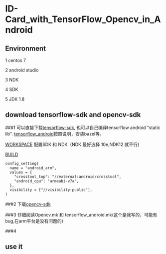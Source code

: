 ID-Card_with_TensorFlow_Opencv_in_Android
==============================

## Environment
1 centos 7

2 android studio

3 NDK 

4 SDK

5 JDK 1.8


## download tensorflow-sdk and opencv-sdk
###1 可以直接下载[tensorflow-sdk](), 也可以自己编译tensorflow android "static lib".
[tensorflow_android]()按照说明，安装bazel等。

[WORKSPACE](https://github.com/tensorflow/tensorflow/blob/master/WORKSPACE) 配置SDK 和 NDK（NDK 最好选择 10e,NDK12 就不行)

[BUILD](https://github.com/tensorflow/tensorflow/blob/master/tensorflow/BUILD) 

```
config_setting(
  name = "android_arm",
  values = {
    "crosstool_top": "//external:android/crosstool",
    "android_cpu": "armeabi-v7a",
  },
  visibility = ["//visibility:public"],
)
```


###2 下载[opencv-sdk]()

###3 仔细阅读Opencv.mk 和 tensorflow_android.mk(这个是我写的，可能有bug,在arm平台是没有问题的)

###4 


## use it
